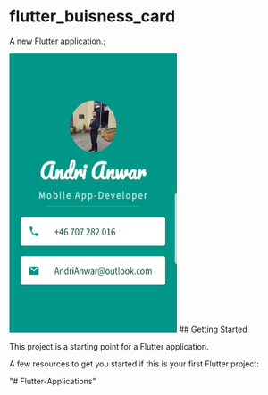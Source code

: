 # flutter_buisness_card

A new Flutter application.;



<img src="images/BuisnessCardScreen.jpg" height="500" width="300"> 
## Getting Started

This project is a starting point for a Flutter application.

A few resources to get you started if this is your first Flutter project:


"# Flutter-Applications" 
